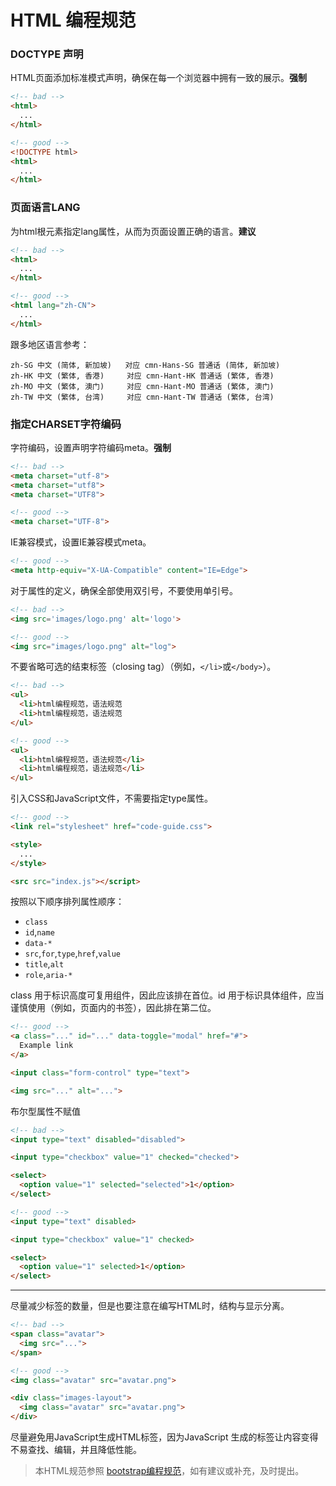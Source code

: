 # HTML 编程规范

### DOCTYPE 声明

HTML页面添加标准模式声明，确保在每一个浏览器中拥有一致的展示。**强制**

```HTML
<!-- bad -->
<html>
  ...
</html>

<!-- good -->
<!DOCTYPE html>
<html>
  ...
</html>
```

### 页面语言LANG

为html根元素指定lang属性，从而为页面设置正确的语言。**建议**

```HTML
<!-- bad -->
<html>
  ...
</html>

<!-- good -->
<html lang="zh-CN">
  ...
</html>
```

跟多地区语言参考：

```
zh-SG 中文 (简体, 新加坡)   对应 cmn-Hans-SG 普通话 (简体, 新加坡)
zh-HK 中文 (繁体, 香港)     对应 cmn-Hant-HK 普通话 (繁体, 香港)
zh-MO 中文 (繁体, 澳门)     对应 cmn-Hant-MO 普通话 (繁体, 澳门)
zh-TW 中文 (繁体, 台湾)     对应 cmn-Hant-TW 普通话 (繁体, 台湾)
```

### 指定CHARSET字符编码

字符编码，设置声明字符编码meta。**强制**

```HTML
<!-- bad -->
<meta charset="utf-8">
<meta charset="utf8">
<meta charset="UTF8">

<!-- good -->
<meta charset="UTF-8">
```

IE兼容模式，设置IE兼容模式meta。

```HTML
<!-- good -->
<meta http-equiv="X-UA-Compatible" content="IE=Edge">
```

对于属性的定义，确保全部使用双引号，不要使用单引号。

```HTML
<!-- bad -->
<img src='images/logo.png' alt='logo'>

<!-- good -->
<img src="images/logo.png" alt="log">
```

不要省略可选的结束标签（closing tag）（例如，`</li>`或`</body>`）。

```HTML
<!-- bad -->
<ul>
  <li>html编程规范，语法规范
  <li>html编程规范，语法规范
</ul>  

<!-- good -->
<ul>
  <li>html编程规范，语法规范</li>
  <li>html编程规范，语法规范</li>
</ul>
```

引入CSS和JavaScript文件，不需要指定type属性。

```HTML
<!-- good -->
<link rel="stylesheet" href="code-guide.css">

<style>
  ...
</style>

<src src="index.js"></script>
```

按照以下顺序排列属性顺序：

* `class`
* `id`,`name`
* `data-*`
* `src`,`for`,`type`,`href`,`value`
* `title`,`alt`
* `role`,`aria-*`

class 用于标识高度可复用组件，因此应该排在首位。id 用于标识具体组件，应当谨慎使用（例如，页面内的书签），因此排在第二位。

```HTML
<!-- good -->
<a class="..." id="..." data-toggle="modal" href="#">
  Example link
</a>

<input class="form-control" type="text">

<img src="..." alt="...">
```

布尔型属性不赋值

```HTML
<!-- bad -->
<input type="text" disabled="disabled">

<input type="checkbox" value="1" checked="checked">

<select>
  <option value="1" selected="selected">1</option>
</select>

<!-- good -->
<input type="text" disabled>

<input type="checkbox" value="1" checked>

<select>
  <option value="1" selected>1</option>
</select>
```

---

尽量减少标签的数量，但是也要注意在编写HTML时，结构与显示分离。

```HTML
<!-- bad -->
<span class="avatar">
  <img src="...">
</span>

<!-- good -->
<img class="avatar" src="avatar.png">

<div class="images-layout">
  <img class="avatar" src="avatar.png">
</div>
```

尽量避免用JavaScript生成HTML标签，因为JavaScript 生成的标签让内容变得不易查找、编辑，并且降低性能。

> 本HTML规范参照 [bootstrap编程规范](http://codeguide.bootcss.com/#html)，如有建议或补充，及时提出。



